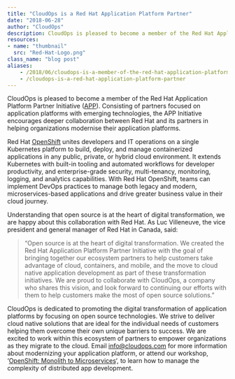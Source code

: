 ```yaml
---
title: "CloudOps is a Red Hat Application Platform Partner"
date: "2018-06-28"
author: "CloudOps"
description: CloudOps is pleased to become a member of the Red Hat Application Platform Partner Initiative (APP).
resources:
- name: "thumbnail"
  src: "Red-Hat-Logo.png"
class_name: "blog post"
aliases:
    - /2018/06/cloudops-is-a-member-of-the-red-hat-application-platform-partner-initiative/
    - /cloudops-is-a-red-hat-application-platform-partner
---
```


<p>CloudOps is pleased to become a member of the Red Hat Application Platform Partner Initiative (<a href="https://www.redhat.com/en/about/press-releases/red-hat-introduces-new-application-platform-partner-initiative" target="_blank">APP</a>). Consisting of partners focused on application platforms with emerging technologies, the APP Initiative encourages deeper collaboration between Red Hat and its partners in helping organizations modernise their application platforms.</p>

<p>Red Hat <a href="https://www.cloudops.com/2017/07/docker-and-kubernetes-what-is-the-value-of-containerization/" target="_blank">OpenShift</a> unites developers and IT operations on a single Kubernetes platform to build, deploy, and manage containerized applications in any public, private, or hybrid cloud environment. It extends Kubernetes with built-in tooling and automated workflows for developer productivity, and enterprise-grade security, multi-tenancy, monitoring, logging, and analytics capabilities. With Red Hat OpenShift, teams can implement DevOps practices to manage both legacy and modern, microservices-based applications and drive greater business value in their cloud journey.</p>

<p>Understanding that open source is at the heart of digital transformation, we are happy about this collaboration with Red Hat. As Luc Villeneuve, the vice president and general manager of Red Hat in Canada, said:</p>

<blockquote><p>“Open source is at the heart of digital transformation. We created the Red Hat Application Platform Partner Initiative with the goal of bringing together our ecosystem partners to help customers take advantage of cloud, containers, and mobile, and the move to cloud native application development as part of these transformation initiatives. We are proud to collaborate with CloudOps, a company who shares this vision, and look forward to continuing our efforts with them to help customers make the most of open source solutions.”</p></blockquote>

<p>CloudOps is dedicated to promoting the digital transformation of application platforms by focusing on open source technologies. We strive to deliver cloud native solutions that are ideal for the individual needs of customers helping them overcome their own unique barriers to success. We are excited to work within this ecosystem of partners to empower organizations as they migrate to the cloud. Email <a href="mailto:info@cloudops.com">info@cloudops.com</a> for more information about modernizing your application platform, or attend our workshop, ‘<a href="https://www.cloudops.com/monolith-to-micoservices-workshop/" target="_blank">OpenShift: Monolith to Microservices</a>‘, to learn how to manage the complexity of distributed app development.</p>